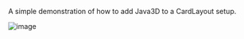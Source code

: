 A simple demonstration of how to add Java3D to a CardLayout setup.

![image](https://github.com/ccarreto/java3d_card_layout/assets/6955806/c8b85527-9f40-4187-b868-a28da01d7274)
